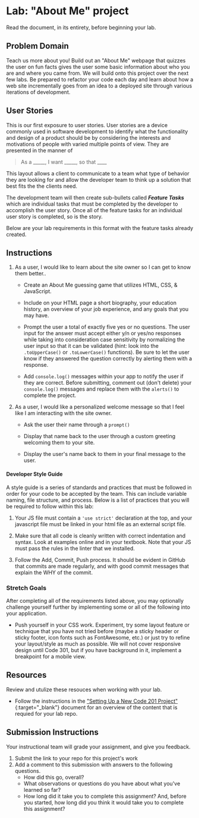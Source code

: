 # Lab: "About Me" project

Read the document, in its entirety, before beginning your lab.

## Problem Domain

Teach us more about you! Build out an "About Me" webpage that quizzes the user on fun facts gives the user some basic information about who you are and where you came from. We will build onto this project over the next few labs. Be prepared to refactor your code each day and learn about how a web site incrementally goes from an idea to a deployed site through various iterations of development.

## User Stories

This is our first exposure to user stories. User stories are a device commonly used in software development to identify what the functionality and design of a product should be by considering the interests and motivations of people with varied multiple points of view. They are presented in the manner of

> As a _____, I want _____, so that ____

This layout allows a client to communicate to a team what type of behavior they are looking for and allow the developer team to think up a solution that best fits the the clients need.

The development team will then create sub-bullets called ***Feature Tasks*** which are individual tasks that must be completed by the developer to accomplish the user story. Once all of the feature tasks for an individual user story is completed, so is the story.

Below are your lab requirements in this format with the feature tasks already created.

## Instructions

1. As a user, I would like to learn about the site owner so I can get to know them better..

    - Create an About Me guessing game that utilizes HTML, CSS, & JavaScript.

    - Include on your HTML page a short biography, your education history, an overview of your job experience, and any goals that you may have.

    - Prompt the user a total of exactly five yes or no questions.  The user input for the answer must accept either y/n or yes/no responses while taking into consideration case sensitivity by normalizing the user input so that it can be validated (hint: look into the `.toUpperCase()` or `.toLowerCase()` functions). Be sure to let the user know if they answered the question correctly by alerting them with a response.

    - Add `console.log()` messages within your app to notify the user if they are correct. Before submitting, comment out (don't delete) your `console.log()` messages and replace them with the `alerts()` to complete the project.

1. As a user, I would like a personalized welcome message so that I feel like I am interacting with the site owner.

    - Ask the user their name through a `prompt()`

    - Display that name back to the user through a custom greeting welcoming them to your site.

    - Display the user's name back to them in your final message to the user.

#### Developer Style Guide

A style guide is a series of standards and practices that must be followed in order for your code to be accepted by the team. This can include variable naming, file structure, and process. Below is a list of practices that you will be required to follow within this lab:

   1. Your JS file must contain a `'use strict'` declaration at the top, and your javascript file must be linked in your html file as an external script file.

   1. Make sure that all code is cleanly written with correct indentation and syntax. Look at examples online and in your textbook. Note that your JS must pass the rules in the linter that we installed.

   1. Follow the Add, Commit, Push process. It should be evident in GitHub that commits are made regularly, and with good commit messages that explain the WHY of the commit.

### Stretch Goals

After completing all of the requirements listed above, you may optionally challenge yourself further by implementing some or all of the following into your application.

- Push yourself in your CSS work. Experiment, try some layout feature or technique that you have not tried before (maybe a sticky header or sticky footer, icon fonts such as FontAwesome, etc.) or just try to refine your layout/style as much as possible. We will not cover responsive design until Code 301, but if you have background in it, implement a breakpoint for a mobile view.

## Resources

Review and utulize these resouces when working with your lab.

- Follow the instructions in the ["Setting Up a New Code 201 Project"](../project_setup){:target="_blank"} document for an overview of the content that is requied for your lab repo.

## Submission Instructions

Your instructional team will grade your assignment, and give you feedback.

1. Submit the link to your repo for this project's work
1. Add a comment to this submission with answers to the following questions.
    - How did this go, overall?
    - What observations or questions do you have about what you've learned so far?
    - How long did it take you to complete this assignment? And, before you started, how long did you think it would take you to complete this assignment?
